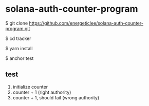 # solana-auth-counter-program

$ git clone https://github.com/energeticlee/solana-auth-counter-program.git

$ cd tracker

$ yarn install

$ anchor test

## test
1) initialize counter
2) counter + 1 (right authority)
3) counter + 1, should fail (wrong authority)
